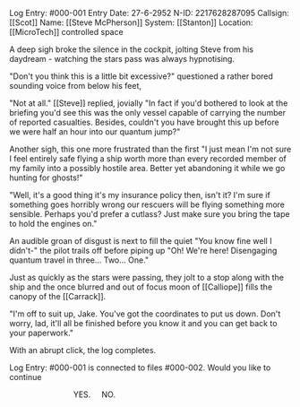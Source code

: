 Log Entry: #000-001
Entry Date: 27-6-2952
N-ID: 2217628287095
Callsign: [[Scot]]
Name: [[Steve McPherson]]
System: [[Stanton]]
Location: [[MicroTech]] controlled space

  

A deep sigh broke the silence in the cockpit, jolting Steve from his daydream - watching the stars pass was always hypnotising.  

"Don't you think this is a little bit excessive?" questioned a rather bored sounding voice from below his feet,  

"Not at all." [[Steve]] replied, jovially "In fact if you'd bothered to look at the briefing you'd see this was the only vessel capable of carrying the number of reported casualties. Besides, couldn't you have brought this up before we were half an hour into our quantum jump?"  

Another sigh, this one more frustrated than the first "I just mean I'm not sure I feel entirely safe flying a ship worth more than every recorded member of my family into a possibly hostile area. Better yet abandoning it while we go hunting for ghosts!"  

"Well, it's a good thing it's my insurance policy then, isn't it? I'm sure if something goes horribly wrong our rescuers will be flying something more sensible. Perhaps you'd prefer a cutlass? Just make sure you bring the tape to hold the engines on."  

An audible groan of disgust is next to fill the quiet "You know fine well I didn't-" the pilot trails off before piping up "Oh! We're here! Disengaging quantum travel in three... Two... One."  

Just as quickly as the stars were passing, they jolt to a stop along with the ship and the once blurred and out of focus moon of [[Calliope]] fills the canopy of the [[Carrack]].  

"I'm off to suit up, Jake. You've got the coordinates to put us down. Don't worry, lad, it'll all be finished before you know it and you can get back to your paperwork."  

With an abrupt click, the log completes.  

Log Entry: #000-001 is connected to files #000-002. Would you like to continue

                             YES.     NO.
                             